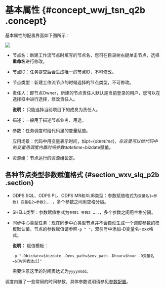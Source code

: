 # 基本属性 {#concept_wwj_tsn_q2b .concept}

基本属性的配置界面如下图所示：

![](http://static-aliyun-doc.oss-cn-hangzhou.aliyuncs.com/assets/img/16329/15407943678197_zh-CN.png)

-   节点名：新建工作流节点时填写的节点名，您可在目录树右键单击节点，选择**重命名**进行修改。
-   节点ID：任务提交后会生成唯一的节点ID，不可修改。
-   节点类型：新建工作流节点的时候选择的节点类型，不可修改。
-   责任人：即节点Owner，新建的节点责任人默认是当前登录的用户，您可以在选择框中进行选择，修改责任人。

    **说明：** 只能选择当前项目下的成员为责任人。

-   描述：一般用于描述节点业务、用途。
-   参数：任务调度时给代码里的变量赋值。

    应用场景：代码中用变量表示时间，如pt=$\{datetime\}，在这里可以给代码中的变量用调度内置时间参数datetime=$bizdate赋值。

-   资源组：节点运行的资源组设定。

## 各种节点类型参数赋值格式 {#section_wxv_slq_p2b .section}

-   ODPS SQL、ODPS PL、ODPS MR和XLIB类型：参数赋值格式为`变量名1=参数1 变量名2=参数2…..`，多个参数之间用空格分隔。
-   SHELL类型：参数赋值格式为`参数1 参数2 …..`，多个参数之间用空格分隔。
-   同步中心类型任务：现在同步中心类型节点并不会自动生成一个调度参数的模板默认值，节点的参数赋值请参照`-p " "`，双引号中添加-D变量名=xxx格式。

    **说明：** 赋值模板：

    ```
    -p "-Dbizdate=$bizdate -Denv_path=$env_path -Dhour=$hour -D变量名=$[时间表达式]"
    ```

    需要注意这里的时间表达式为`yyyymmdd`。


调度内置了一些常用的时间参数，具体参数说明请参见[参数配置](intl.zh-CN/使用指南/数据开发/调度配置/参数配置.md#)。


